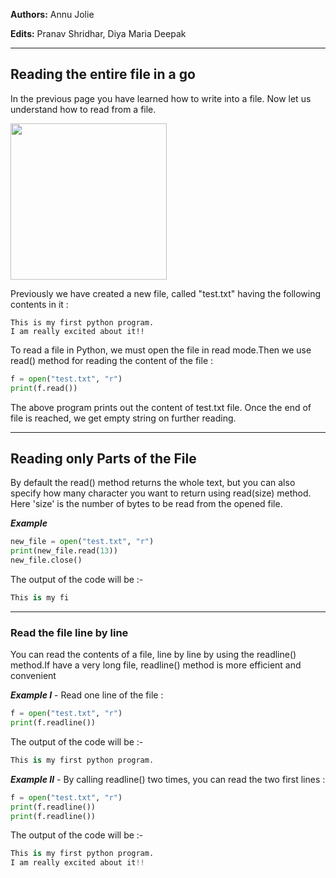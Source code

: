 **Authors:** Annu Jolie

**Edits:** Pranav Shridhar, Diya Maria Deepak

***


## Reading the entire file in a go
In the previous page you have learned how to write into a file. Now let us understand how to read from a file. 

<img src="https://upload.wikimedia.org/wikipedia/commons/7/7a/Reading-297450.png"  width="250" height="250" float="left"/>

Previously we have created a new file, called "test.txt" having the following contents in it :
```
This is my first python program.
I am really excited about it!!
```
To read a file in Python, we must open the file in read mode.Then we use read() method for reading the content of the file :

```python
f = open("test.txt", "r")
print(f.read())
```
The above program prints out the content of test.txt file. Once the end of file is reached, we get empty string on further reading.

_____________________________________________________

## Reading only Parts of the File
By default the read() method returns the whole text, but you can also specify how many character you want to return using read(size) method. Here 'size' is the number of bytes to be read from the opened file.

**_Example_**
```python
new_file = open("test.txt", "r") 
print(new_file.read(13)) 
new_file.close()
```
The output of the code will be :-
```python
This is my fi
```
_____________________________________________________


### Read the file line by line
You can read the contents of a file, line by line by using the readline() method.If have a very long file, readline() method is more efficient and convenient

**_Example I_** - Read one line of the file :

```python
f = open("test.txt", "r")
print(f.readline())

```
The output of the code will be :-
```python
This is my first python program.
```

**_Example II_** - By calling readline() two times, you can read the two first lines :

```python
f = open("test.txt", "r")
print(f.readline())
print(f.readline())

```
The output of the code will be :-
```python
This is my first python program.
I am really excited about it!!
```


